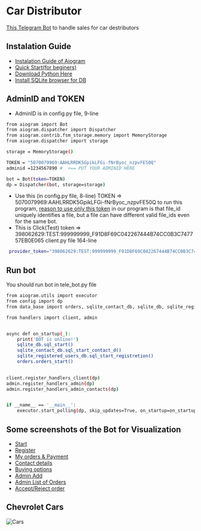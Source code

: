 # Car Distributor

[This Telegram Bot](https://t.me/CSTESTlabBOT) to handle sales for car destributors 
## Instalation Guide

 - [Instalation Guide of Aiogram](https://docs.aiogram.dev/en/latest/install.html)
 - [Quick Start(for beginers)](https://docs.aiogram.dev/en/latest/quick_start.html)
 - [Download Python Here](https://www.python.org/)
 - [Install SQLite browser for DB](https://sqlitebrowser.org/dl/)
 ## AdminID and TOKEN
- AdminID is in config.pу file,  9-line 
```sh
from aiogram import Bot
from aiogram.dispatcher import Dispatcher
from aiogram.contrib.fsm_storage.memory import MemoryStorage
from aiogram.dispatcher import storage

storage = MemoryStorage()

TOKEN = "5070079969:AAHLRRDK5GpikLFGi-fNrByoc_nzpvFE50Q" 
adminid =1234567890 #  <== PUT YOUR ADMINID HERE

bot = Bot(token=TOKEN)
dp = Dispatcher(bot, storage=storage)
```
- Use this (in config.pу file, 8-line) TOKEN => 5070079969:AAHLRRDK5GpikLFGi-fNrByoc_nzpvFE50Q to run this program, [reason to use only this token](https://core.telegram.org/bots/api/#sending-files) in our program is that file_id uniquely identifies a file, but a file can have different valid file_ids even for the same bot.
 - This is Click(Test) token => 398062629:TEST:999999999_F91D8F69C042267444B74CC0B3C747757EB0E065 client.рy file 164-line
```sh
 provider_token="398062629:TEST:999999999_F91D8F69C042267444B74CC0B3C747757EB0E065",
``` 
## Run bot
You should run bot in tele_bot.py file
```sh
from aiogram.utils import executor
from config import dp
from data_base import orders, sqlite_contact_db, sqlite_db, sqlite_registered_users_db

from handlers import client, admin


async def on_startup(_):
    print('BOT is online!')
    sqlite_db.sql_start()
    sqlite_contact_db.sql_start_contact_d()
    sqlite_registered_users_db.sql_start_registretion()
    orders.orders_start()
   

client.register_handlers_client(dp)
admin.register_handlers_admin(dp)
admin.register_handlers_admin_contacts(dp)


if __name__ == '__main__':
    executor.start_polling(dp, skip_updates=True, on_startup=on_startup)
```

## Some screenshots of the Bot for Visualization


- [Start](https://drive.google.com/file/d/1PwnGLgpFC2Ot0iwENuAlr7bUZTyYEyaj/view?usp=drivesdk)
- [Register](https://drive.google.com/file/d/1Ps7cUIDId5AfaVHOlCBX84xf2p2LhCYz/view?usp=drivesdk)
- [My orders & Payment](https://drive.google.com/file/d/1QNbHpg8bSuKiZ9bglfPMfuGRz5_j8t34/view)
- [Contact details](https://drive.google.com/file/d/1QzwWIMESnKauL3R872zbGgfg06qGI1vU/view?usp=drivesdk)
- [Buying options](https://drive.google.com/file/d/1QLnq-8dEknDwsS1p0FE6Yym0fQA6VPvA/view)
- [Admin Add ](https://drive.google.com/file/d/1QKnA-0t-aGM4QK0kk2OamODgsLcVDiJV/view)
- [Admin List of Orders](https://drive.google.com/file/d/1QHtT2E6JjRZCUNNzIj2TpKAMrObW9Wad/view)
- [Accept/Reject order](https://drive.google.com/file/d/1QxIIdHooZswtmY21943vQibdCmBiMCgj/view?usp=drivesdk)

## Chevrolet Cars


![Cars](https://media.assets.sincrod.com/websites/content/gmps-frankporth-wi//b2b9d77795a0476597baf705f070cb73_c492x477-1063x456.jpg)
